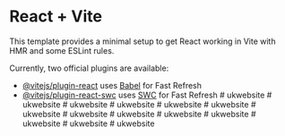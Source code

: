 # React + Vite

This template provides a minimal setup to get React working in Vite with HMR and some ESLint rules.

Currently, two official plugins are available:

- [@vitejs/plugin-react](https://github.com/vitejs/vite-plugin-react/blob/main/packages/plugin-react/README.md) uses [Babel](https://babeljs.io/) for Fast Refresh
- [@vitejs/plugin-react-swc](https://github.com/vitejs/vite-plugin-react-swc) uses [SWC](https://swc.rs/) for Fast Refresh
#   u k w e b s i t e  
 #   u k w e b s i t e  
 #   u k w e b s i t e  
 #   u k w e b s i t e  
 #   u k w e b s i t e  
 #   u k w e b s i t e  
 #   u k w e b s i t e  
 #   u k w e b s i t e  
 #   u k w e b s i t e  
 #   u k w e b s i t e  
 #   u k w e b s i t e  
 #   u k w e b s i t e  
 #   u k w e b s i t e  
 #   u k w e b s i t e  
 